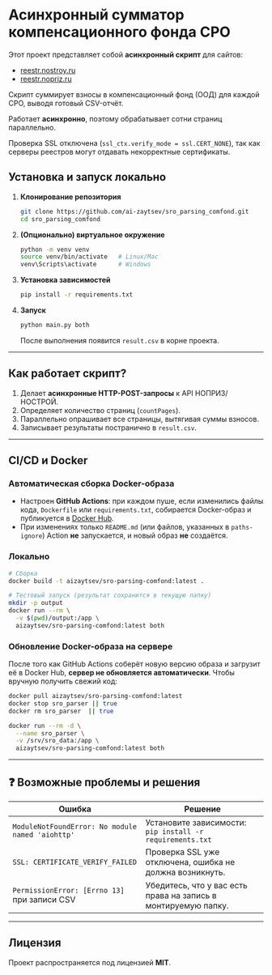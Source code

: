 # Асинхронный сумматор компенсационного фонда СРО

Этот проект представляет собой **асинхронный скрипт** для сайтов:
- [reestr.nostroy.ru](https://reestr.nostroy.ru/api/sro/list)
- [reestr.nopriz.ru](https://reestr.nopriz.ru/api/sro/list)

Скрипт суммирует взносы в компенсационный фонд (ООД) для каждой СРО, выводя готовый CSV-отчёт.

Работает **асинхронно**, поэтому обрабатывает сотни страниц параллельно.

Проверка SSL отключена (`ssl_ctx.verify_mode = ssl.CERT_NONE`), так как серверы реестров могут отдавать некорректные сертификаты.

## Установка и запуск локально

1. **Клонирование репозитория**
   ```bash
   git clone https://github.com/ai-zaytsev/sro_parsing_comfond.git
   cd sro_parsing_comfond

2. **(Опционально) виртуальное окружение**

   ```bash
   python -m venv venv
   source venv/bin/activate   # Linux/Mac
   venv\Scripts\activate      # Windows
   ```
3. **Установка зависимостей**

   ```bash
   pip install -r requirements.txt
   ```
4. **Запуск**

   ```bash
   python main.py both
   ```

   После выполнения появится `result.csv` в корне проекта.

---

## Как работает скрипт?

1. Делает **асинхронные HTTP-POST-запросы** к API НОПРИЗ/НОСТРОЙ.
2. Определяет количество страниц (`countPages`).
3. Параллельно опрашивает все страницы, вытягивая суммы взносов.
4. Записывает результаты постранично в `result.csv`.

---

## CI/CD и Docker

### Автоматическая сборка Docker-образа

* Настроен **GitHub Actions**: при каждом пуше, если изменились файлы кода, `Dockerfile` или `requirements.txt`, собирается Docker-образ и публикуется в [Docker Hub](https://hub.docker.com/r/aizaytsev/sro-parsing-comfond).
* При изменениях только `README.md` (или файлов, указанных в `paths-ignore`) Action **не** запускается, и новый образ **не** создаётся.

### Локально

```bash
# Сборка
docker build -t aizaytsev/sro-parsing-comfond:latest .

# Тестовый запуск (результат сохранится в текущую папку)
mkdir -p output
docker run --rm \
  -v $(pwd)/output:/app \
  aizaytsev/sro-parsing-comfond:latest both
```

### Обновление Docker-образа на сервере

После того как GitHub Actions соберёт новую версию образа и загрузит её в Docker Hub, **сервер не обновляется автоматически**. Чтобы вручную получить свежий код:

```bash
docker pull aizaytsev/sro-parsing-comfond:latest
docker stop sro_parser || true
docker rm sro_parser  || true

docker run --rm -d \
  --name sro_parser \
  -v /srv/sro_data:/app \
  aizaytsev/sro-parsing-comfond:latest both
```

---

## ❓ Возможные проблемы и решения

| Ошибка                                           | Решение                                                        |
| ------------------------------------------------ | -------------------------------------------------------------- |
| `ModuleNotFoundError: No module named 'aiohttp'` | Установите зависимости: `pip install -r requirements.txt`      |
| `SSL: CERTIFICATE_VERIFY_FAILED`                 | Проверка SSL уже отключена, ошибка не должна возникнуть.       |
| `PermissionError: [Errno 13]` при записи CSV     | Убедитесь, что у вас есть права на запись в монтируемую папку. |

---

## Лицензия

Проект распространяется под лицензией **MIT**.

